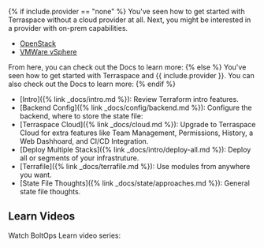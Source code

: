 {% if include.provider == "none" %}
You've seen how to get started with Terraspace without a cloud provider at all. Next, you might be interested in a provider with on-prem capabilities.

* [OpenStack](https://registry.terraform.io/providers/terraform-provider-openstack/openstack/latest/docs)
* [VMWare vSphere](https://registry.terraform.io/providers/hashicorp/vsphere/latest/docs)

From here, you can check out the Docs to learn more:
{% else %}
You've seen how to get started with Terraspace and {{ include.provider }}. You can also check out the Docs to learn more:
{% endif %}

* [Intro]({% link _docs/intro.md %}): Review Terraform intro features.
* [Backend Config]({% link _docs/config/backend.md %}): Configure the backend, where to store the state file:
* [Terraspace Cloud]({% link _docs/cloud.md %}): Upgrade to Terraspace Cloud for extra features like Team Management, Permissions, History, a Web Dashhoard, and CI/CD Integration.
* [Deploy Multiple Stacks]({% link _docs/intro/deploy-all.md %}): Deploy all or segments of your infrastruture.
* [Terrafile]({% link _docs/terrafile.md %}): Use modules from anywhere you want.
* [State File Thoughts]({% link _docs/state/approaches.md %}): General state file thoughts.

## Learn Videos

Watch BoltOps Learn video series: